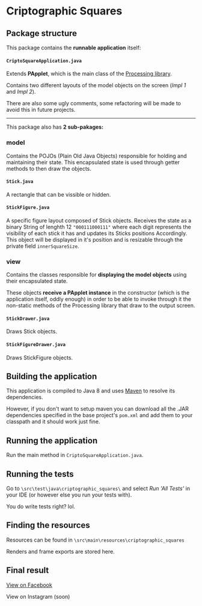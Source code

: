 # Criptographic Squares

## Package structure

This package contains the __runnable application__ itself:
#### `CriptoSquareApplication.java`
Extends __PApplet__, which is the main class of the [Processing library](https://processing.org).

Contains two different layouts of the model objects on the screen (_Impl 1_ and _Impl 2_).

There are also some ugly comments, some refactoring will be made to avoid this in future projects.

---

This package also has __2 sub-pakages:__

### model
Contains the POJOs (Plain Old Java Objects) responsible for holding and maintaining their state. This encapsulated state is used through getter methods to then draw the objects.

#### `Stick.java`
A rectangle that can be vissible or hidden.
#### `StickFigure.java`
A specific figure layout composed of Stick objects. Receives the state as a binary String of lenghth 12 `"000111000111"` where each digit represents the visibility of each stick it has and updates its Sticks positions Accordingly. This object will be displayed in it's position and is resizable through the private field `innerSquareSize`.

### view
Contains the classes responsible for __displaying the model objects__ using their encapsulated state.

These objects __receive a PApplet instance__ in the constructor (which is the application itself, oddly enough)
in order to be able to invoke through it the non-static methods of the Processing library that draw to the output screen.

#### `StickDrawer.java`
Draws Stick objects.

#### `StickFigureDrawer.java`
Draws StickFigure objects.

## Building the application

This application is compiled to Java 8 and uses [Maven](https://maven.apache.org/) to resolve its dependencies.

However, if you don't want to setup
maven you can download all the .JAR  dependencies specified in the base project's `pom.xml` and add them to your classpath
and it should work just fine.

## Running the application
Run the main method in `CriptoSquareApplication.java`.

## Running the tests
Go to `\src\test\java\criptographic_squares\` and select _Run 'All Tests'_ in your IDE (or however else you run your tests with).

You do write  tests right? lol.

## Finding the resources

Resources can be found in `\src\main\resources\criptographic_squares`

Renders and frame exports are stored here.

## Final result

[View on Facebook](https://www.facebook.com/leveneden.art/posts/155947875849483)

View on Instagram (soon)




